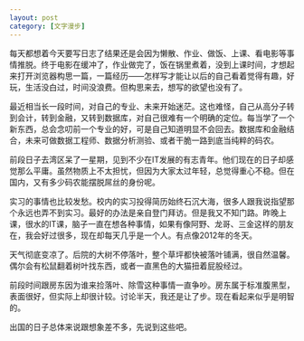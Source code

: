 ```yaml
---
layout: post
category: [文字漫步]
---
```


每天都想着今天要写日志了结果还是会因为懒散、作业、做饭、上课、看电影等事情推脱。终于电影在缓冲了，作业做完了，饭在锅里煮着，没到上课时间，才想起来打开浏览器构思一篇，一篇经历——怎样写才能让以后的自己看着觉得有趣，好玩，生活没白过，时间没浪费。但构思来去，想写的欲望也没有了。

最近相当长一段时间，对自己的专业、未来开始迷茫。这也难怪，自己从高分子转到会计，转到金融，又转到数据库，对自己很难有一个明确的定位。每当学了一个新东西，总会念叨前一个专业的好，可是自己知道明显不会回去。数据库和金融结合，未来可做数据工程师、数据分析测验、或者干脆一路到底当纯粹的码农。

前段日子去湾区呆了一星期，见到不少在IT发展的有志青年。他们现在的日子却感觉那么平庸。虽然物质上不太担忧，但因为大家太过年轻，总觉得重心不稳。但在国内，又有多少码农能摆脱屌丝的身份呢。

实习的事情也比较发愁。校内的实习投得简历始终石沉大海，很多人跟我说指望那个永远也弄不到实习。最好的办法是亲自登门拜访。但是我又不知门路。昨晚上课，很水的IT课，脑子一直在想各种事情，如果有像阿野、龙哥、三金这样的朋友在，我会好过很多，现在却每天几乎是一个人。有点像2012年的冬天。

天气彻底变凉了。后院的大树不停落叶，整个草坪都快被落叶铺满，很自然温馨。偶尔会有松鼠翻着树叶找东西，或者一直黑色的大猫扭着屁股经过。

前段时间跟房东因为谁来捡落叶、除雪这种事情一直争吵。房东属于标准腹黑型，表面很好，但实际上却很计较。讨论半天，我还是让了步。现在看起来似乎是明智的。

出国的日子总体来说跟想象差不多，先说到这些吧。